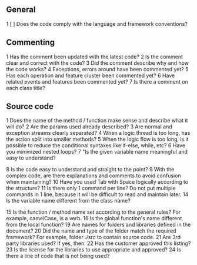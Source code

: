 ## General  
1 [ ] Does the code comply with the language and framework conventions? 

## Commenting  
1 Has the comment been updated with the latest code? 
2 Is the comment clear and correct with the code? 
3 Did the comment describe why and how the code works? 
4 Exceptions, errors around have been commented yet? 
5 Has each operation and feature cluster been commented yet? 
6 Have related events and features been commented yet? 
7 Is there a comment on each class title? 

## Source code  
1 Does the name of the method / function make sense and describe what it will do? 
2 Are the params used already described? 
3 Are normal and exception streams clearly separated? 
4 When a logic thread is too long, has the action split into smaller methods? 
5 When the logic flow is too long, is it possible to reduce the conditional syntaxes like if-else, while, etc? 
6 Have you minimized nested loops? 
7 "Is the given variable name meaningful and easy to understand?

8 Is the code easy to understand and straight to the point? 
9 With the complex code, are there explanations and comments to avoid confusion when maintaining? 
10 Have you used Tab with Space logically according to the structure? 
11 Is there only 1 command per line? Do not put multiple commands in 1 line, because it will be difficult to read and maintain later. 
14 Is the variable name different from the class name?

15 Is the function / method name set according to the general rules? For example, camelCase, is a verb. 
16 Is the global function's name different from the local function? 
19 Are names for folders and libraries defined in the document? 
20 Did the name and type of the folder match the required framework? For example, folder ./src to contain source code. 
21 Are 3rd party libraries used? If yes, then: 
22 Has the customer approved this listing? 
23 Is the license for the libraries to use appropriate and approved? 
24 Is there a line of code that is not being used? 
